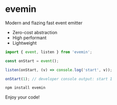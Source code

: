 # evemin

Modern and flazing fast event emitter

- Zero-cost abstraction
- High performant
- Lightweight

```javascript
import { event, listen } from 'evemin';

const onStart = event();

listen(onStart, (v) => console.log('start', v));

onStart(1); // developer console output: start 1
```

```bash
npm install evemin
```

Enjoy your code!